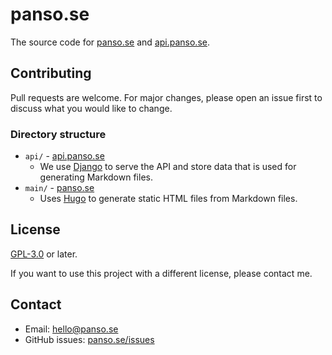 # panso.se

The source code for [panso.se](https://panso.se) and [api.panso.se](https://api.panso.se).

## Contributing

Pull requests are welcome. For major changes, please open an issue first to discuss what you would like to change.

### Directory structure

- `api/` - [api.panso.se](https://api.panso.se)
  - We use [Django](https://www.djangoproject.com/) to serve the API and store data that is used for generating Markdown files.
- `main/` - [panso.se](https://panso.se)
  - Uses [Hugo](https://gohugo.io/) to generate static HTML files from Markdown files.

## License

[GPL-3.0](https://choosealicense.com/licenses/gpl-3.0/) or later.

If you want to use this project with a different license, please contact me.

## Contact

- Email: [hello@panso.se](mailto:hello@panso.se)
- GitHub issues: [panso.se/issues](https://github.com/TheLovinator1/panso.se/issues)
